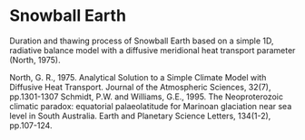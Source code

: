 # Snowball Earth 
Duration and thawing process of Snowball Earth based on a simple 1D, radiative balance model with a diffusive meridional heat transport parameter (North, 1975). 


North, G. R., 1975. Analytical Solution to a Simple Climate Model with Diffusive Heat Transport. Journal of the Atmospheric Sciences, 32(7), pp.1301-1307
Schmidt, P.W. and Williams, G.E., 1995. The Neoproterozoic climatic paradox: equatorial palaeolatitude for Marinoan glaciation near sea level in South Australia. Earth and Planetary Science Letters, 134(1-2), pp.107-124.

